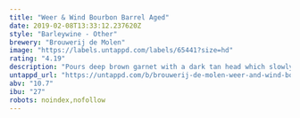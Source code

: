 ```yaml
---
title: "Weer & Wind Bourbon Barrel Aged"
date: 2019-02-08T13:33:12.237620Z
style: "Barleywine - Other"
brewery: "Brouwerij de Molen"
image: "https://labels.untappd.com/labels/65441?size=hd"
rating: "4.19"
description: "Pours deep brown garnet with a dark tan head which slowly disappears. Aroma is quite decadent with booze, vanilla, oak, buttercream, toffee & ofcourse bourbon. In taste the sweetness overpowers any bitterness that may try and get a look in. It's hard to guess the ABV. A dangerous but delicious lady!  (Ratebeer.com: 99 overall & 98 style) Translates as Wind & Weather"
untappd_url: "https://untappd.com/b/brouwerij-de-molen-weer-and-wind-bourbon-barrel-aged/65441"
abv: "10.7"
ibu: "27"
robots: noindex,nofollow
---
```

